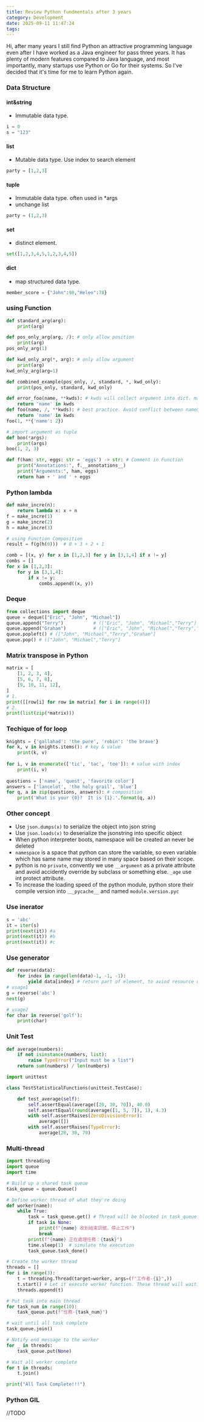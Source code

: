 ```yaml
---
title: Review Python fundmentals after 3 years
category: Development
date: 2025-09-11 11:47:24
tags:
---
```


Hi, after many years I still find Python an attractive programming language even after I have worked as a Java engineer for pass three years. 
It has plenty of modern features compared to Java language, and most importantly, many startups use Python or Go for their systems. So I've decided that it's time for me to learn Python again.

### Data Structure
#### int&string
- Immutable data type.
```python
i = 0
s = "123"
```
#### list
- Mutable data type. Use index to search element 
```python
party = [1,2,3]
```
#### tuple
- Immutable data type. often used in *args
- unchange list
```python
party = (1,2,3)
```
#### set
- distinct element.
```python
set([1,2,3,4,5,1,2,3,4,5])
```
#### dict
- map structured data type.
```python
member_score = {"John":98,"Helen":78}
```

### using Function 
```python
def standard_arg(arg):
    print(arg)

def pos_only_arg(arg, /): # only allow position
    print(arg)
pos_only_arg(1)

def kwd_only_arg(*, arg): # only allow argument
    print(arg)
kwd_only_arg(arg=1)

def combined_example(pos_only, /, standard, *, kwd_only):
    print(pos_only, standard, kwd_only)

def error_foo(name, **kwds): # kwds will collect argument into dict. may conflict with name&kwds 
    return 'name' in kwds
def foo(name, /, **kwds): # best practice. Avoid conflict between name&&kwds # kwds will collect argument into dict
    return 'name' in kwds
foo(1, **{'name': 2})

# import argument as tuple
def boo(*args): 
    print(args)
boo(1, 2, 3)

def f(ham: str, eggs: str = 'eggs') -> str: # Comment in Function
    print("Annotations:", f.__annotations__)
    print("Arguments:", ham, eggs)
    return ham + ' and ' + eggs
```

### Python lambda
```python
def make_incre(n):
    return lambda x: x + n
f = make_incre(1)
g = make_incre(2)
h = make_incre(3)

# using Function Composition
result = f(g(h(0)))  # 0 + 3 + 2 + 1

comb = [(x, y) for x in [1,2,3] for y in [3,1,4] if x != y]
combs = []
for x in [1,2,3]:
    for y in [3,1,4]:
        if x != y:
            combs.append((x, y))

```

### Deque
```python
from collections import deque
queue = deque(["Eric", "John", "Michael"])
queue.append("Terry")           # (["Eric", "John", "Michael","Terry"]
queue.append("Graham")          # (["Eric", "John", "Michael","Terry","Graham"]
queue.popleft() # (["John", "Michael","Terry","Graham"]
queue.pop() # (["John", "Michael","Terry"]
```

### Matrix transpose in Python 
```python
matrix = [
    [1, 2, 3, 4],
    [5, 6, 7, 8],
    [9, 10, 11, 12],
]
# 1.
print([[row[i] for row in matrix] for i in range(4)])
# 2.
print(list(zip(*matrix))) 
```

### Techique of for loop
```python
knights = {'gallahad': 'the pure', 'robin': 'the brave'}
for k, v in knights.items(): # key & value
    print(k, v)
    
for i, v in enumerate(['tic', 'tac', 'toe']): # value with index
    print(i, v)
    
questions = ['name', 'quest', 'favorite color']
answers = ['lancelot', 'the holy grail', 'blue']
for q, a in zip(questions, answers): # composition
    print('What is your {0}?  It is {1}.'.format(q, a))
```

### Other concept
- Use `json.dumps(x)` to serialize the object into json string
- Use `json.loads(x)` to deserialize the jsonstring into specific object
- When python interpreter boots, namespace will be created an never be deleted
- `namespace` is a space that python can store the variable, so even variable which has same name may stored in many space based on their scope.
- python is no `private`, convently we use `__argument` as a private attribute and avoid accidently override by subclass or something else.
`_age` use int protect attribute.
- To increase the loading speed of the python module, python store their compile version into `＿_pycache__` and named `module.version.pyc`

### Use inerator
```python
s = 'abc'
it = iter(s)
print(next(it)) #a
print(next(it)) #b
print(next(it)) #c
```

### Use generator
```python
def reverse(data):
    for index in range(len(data)-1, -1, -1):
        yield data[index] # return part of element, to aviod resource over-occupied
# usage1
g = reverse('abc')
next(g)

# usage2
for char in reverse('golf'):
    print(char)
```

### Unit Test
```python
def average(numbers):
    if not isinstance(numbers, list):
        raise TypeError("Input must be a list")
    return sum(numbers) / len(numbers)

import unittest

class TestStatisticalFunctions(unittest.TestCase):

    def test_average(self):
        self.assertEqual(average([20, 30, 70]), 40.0)
        self.assertEqual(round(average([1, 5, 7]), 1), 4.3)
        with self.assertRaises(ZeroDivisionError):
            average([])
        with self.assertRaises(TypeError):
            average(20, 30, 70)
```

### Multi-thread
```python
import threading
import queue
import time

# Build up a shared task queue
task_queue = queue.Queue()

# Define worker thread of what they're doing
def worker(name):
    while True:
        task = task_queue.get() # Thread will be blocked in task_queue.get()，until queue exists value。
        if task is None:
            print(f"{name} 收到結束訊號，停止工作")
            break
        print(f"{name} 正在處理任務：{task}")
        time.sleep(1)  # simulate the execution
        task_queue.task_done()

# Create the worker thread
threads = []
for i in range(3):
    t = threading.Thread(target=worker, args=(f"工作者-{i}",))
    t.start() # Let it execute worker function. These thread will waiting for the task in the background
    threads.append(t)

# Put task into main thread
for task_num in range(10):
    task_queue.put(f"任務-{task_num}")

# wait until all task complete 
task_queue.join()

# Notify end message to the worker
for _ in threads:
    task_queue.put(None)

# Wait all worker complete
for t in threads:
    t.join()

print("All Task Complete!!!")
```

### Python GIL

//TODO